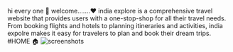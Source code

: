 hi every one 🙏
welcome.......❤️
india explore is a comprehensive travel website that provides users with a one-stop-shop for all their travel needs. From booking flights and hotels to planning itineraries and activities, india expolre makes it easy for travelers to plan and book their dream trips.
#HOME 🏠
![screenshots](./image/home.png)